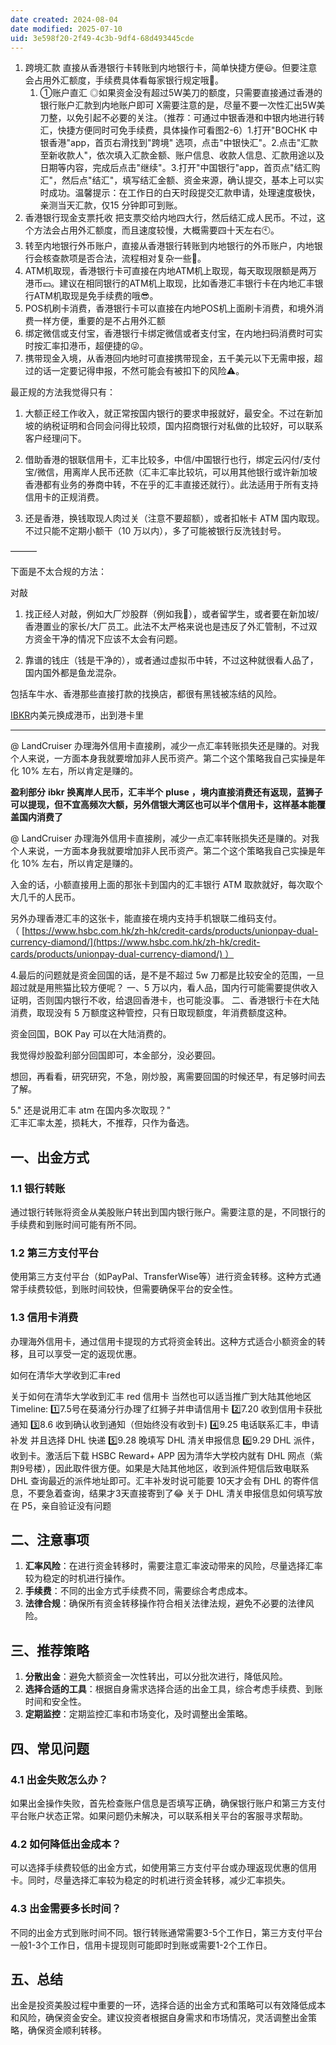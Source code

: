 ```yaml
---
date created: 2024-08-04
date modified: 2025-07-10
uid: 3e598f20-2f49-4c3b-9df4-68d493445cde
---
```

1. 跨境汇款 直接从香港银行卡转账到内地银行卡，简单快捷方便😃。但要注意会占用外汇额度，手续费具体看每家银行规定哦🧾。
	1. ①账户直汇 ◎如果资金没有超过5W美刀的额度，只需要直接通过香港的银行账户汇款到内地账户即可 X需要注意的是，尽量不要一次性汇出5W美刀整，以免引起不必要的关注。（推荐：可通过中银香港和中银内地进行转汇，快捷方便同时可免手续费，具体操作可看图2-6）1.打开"BOCHK 中银香港"app，首页右滑找到"跨境" 选项，点击"中银快汇"。2.点击"汇款至新收款人"，依次填入汇款金额、账户信息、收款人信息、汇款用途以及日期等内容，完成后点击"继续"。3.打开"中国银行"app，首页点"结汇购汇"，然后点"结汇"，填写结汇金额、资金来源，确认提交，基本上可以实时成功。温馨提示：在工作日的白天时段提交汇款申请，处理速度极快，亲测当天汇款，仅15 分钟即可到账。
2. 香港银行现金支票托收 把支票交给内地四大行，然后结汇成人民币。不过，这个方法会占用外汇额度，而且速度较慢，大概需要四十天左右🕙。
3. 转至内地银行外币账户，直接从香港银行转账到内地银行的外币账户，内地银行会核查款项是否合法，流程相对复杂一些🤔。
4. ATM机取现，香港银行卡可直接在内地ATM机上取现，每天取现限额是两万港币💴。建议在相同银行的ATM机上取现，比如香港汇丰银行卡在内地汇丰银行ATM机取现是免手续费的哦😎。
5. POS机刷卡消费，香港银行卡可以直接在内地POS机上面刷卡消费，和境外消费一样方便，重要的是不占用外汇额
6. 绑定微信或支付宝，香港银行卡绑定微信或者支付宝，在内地扫码消费时可实时按汇率扣港币，超便捷的😜。
7. 携带现金入境，从香港回内地时可直接携带现金，五千美元以下无需申报，超过的话一定要记得申报，不然可能会有被扣下的风险⚠️。
	

最正规的方法我觉得只有：

  

1. 大额正经工作收入，就正常按国内银行的要求申报就好，最安全。不过在新加坡的纳税证明和合同会问得比较烦，国内招商银行对私做的比较好，可以联系客户经理问下。

  

2. 借助香港的银联信用卡，汇丰比较多，中信/中国银行也行，绑定云闪付/支付宝/微信，用离岸人民币还款（汇丰汇率比较坑，可以用其他银行或许新加坡香港都有业务的券商中转，不在乎的汇丰直接还就行）。此法适用于所有支持信用卡的正规消费。

  

3. 还是香港，换钱取现人肉过关（注意不要超额），或者扣帐卡 ATM 国内取现。不过只能不定期小额干（10 万以内），多了可能被银行反洗钱封号。

  

  

———

  

下面是不太合规的方法：

对敲

1. 找正经人对敲，例如大厂炒股群（例如我🐶），或者留学生，或者要在新加坡/香港置业的家长/大厂员工。此法不太严格来说也是违反了外汇管制，不过双方资金干净的情况下应该不太会有问题。

  

2. 靠谱的钱庄（钱是干净的），或者通过虚拟币中转，不过这种就很看人品了，国内国外都是鱼龙混杂。

包括车牛水、香港那些直接打款的找换店，都很有黑钱被冻结的风险。

[IBKR](IBKR.md)内美元换成港币，出到港卡里

---

@ LandCruiser 办理海外信用卡直接刷，减少一点汇率转账损失还是赚的。对我个人来说，一方面本身我就要增加非人民币资产。第二个这个策略我自己实操是年化 10% 左右，所以肯定是赚的。

**盈利部分** **ibkr** **换离岸人民币，汇丰半个** **pluse** **，境内直接消费还有返现，蓝狮子可以提现，但不宜高频次大额，另外信银大湾区也可以半个信用卡，这样基本能覆盖国内消费了**

@ LandCruiser 办理海外信用卡直接刷，减少一点汇率转账损失还是赚的。对我个人来说，一方面本身我就要增加非人民币资产。第二个这个策略我自己实操是年化 10% 左右，所以肯定是赚的。

入金的话，小额直接用上面的那张卡到国内的汇丰银行 ATM 取款就好，每次取个大几千的人民币。

另外办理香港汇丰的这张卡，能直接在境内支持手机银联二维码支付。（ [https://www.hsbc.com.hk/zh-hk/credit-cards/products/unionpay-dual-currency-diamond/](https://www.hsbc.com.hk/zh-hk/credit-cards/products/unionpay-dual-currency-diamond/) ）

  
4.最后的问题就是资金回国的话，是不是不超过 5w 刀都是比较安全的范围，一旦超过就是用熊猫比较方便呢？
一、5 万以内，看人品，国内行可能需要提供收入证明，否则国内银行不收，给退回香港卡，也可能没事。
二、香港银行卡在大陆消费，取现没有 5 万额度这种管控，只有日取现额度，年消费额度这种。
  

资金回国，BOK Pay 可以在大陆消费的。

我觉得炒股盈利部分回国即可，本金部分，没必要回。

想回，再看看，研究研究，不急，刚炒股，离需要回国的时候还早，有足够时间去了解。

  
5." 还是说用汇丰 atm 在国内多次取现？"  
汇丰汇率太差，损耗大，不推荐，只作为备选。

## 一、出金方式

### 1.1 银行转账

通过银行转账将资金从美股账户转出到国内银行账户。需要注意的是，不同银行的手续费和到账时间可能有所不同。

### 1.2 第三方支付平台

使用第三方支付平台（如PayPal、TransferWise等）进行资金转移。这种方式通常手续费较低，到账时间较快，但需要确保平台的安全性。

### 1.3 信用卡消费

办理海外信用卡，通过信用卡提现的方式将资金转出。这种方式适合小额资金的转移，且可以享受一定的返现优惠。

如何在清华大学收到汇丰red

关于如何在清华大学收到汇丰 red 信用卡 当然也可以适当推广到大陆其他地区 Timeline: 1️⃣7.5号在葵涌分行办理了红狮子并申请信用卡 2️⃣7.20 收到信用卡获批通知 3️⃣8.6 收到确认收到通知（但始终没有收到卡) 4️⃣9.25 电话联系汇丰，申请补发 并且选择 DHL 快递 5️⃣9.28 晚填写 DHL 清关申报信息 6️⃣9.29 DHL 派件，收到卡。激活后下载 HSBC Reward+ APP 因为清华大学校内就有 DHL 网点（紫荆9号楼），因此取件很方便。如果是大陆其他地区，收到派件短信后致电联系 DHL 查询最近的派件地址即可。汇丰补发时说可能要 10天才会有 DHL 的寄件信息，不要急着查询，结果才3天直接寄到了😂 关于 DHL 清关申报信息如何填写放在 P5，亲自验证没有问题

## 二、注意事项

1. **汇率风险**：在进行资金转移时，需要注意汇率波动带来的风险，尽量选择汇率较为稳定的时机进行操作。
2. **手续费**：不同的出金方式手续费不同，需要综合考虑成本。
3. **法律合规**：确保所有资金转移操作符合相关法律法规，避免不必要的法律风险。

## 三、推荐策略

1. **分散出金**：避免大额资金一次性转出，可以分批次进行，降低风险。
2. **选择合适的工具**：根据自身需求选择合适的出金工具，综合考虑手续费、到账时间和安全性。
3. **定期监控**：定期监控汇率和市场变化，及时调整出金策略。

## 四、常见问题

### 4.1 出金失败怎么办？

如果出金操作失败，首先检查账户信息是否填写正确，确保银行账户和第三方支付平台账户状态正常。如果问题仍未解决，可以联系相关平台的客服寻求帮助。

### 4.2 如何降低出金成本？

可以选择手续费较低的出金方式，如使用第三方支付平台或办理返现优惠的信用卡。同时，尽量选择汇率较为稳定的时机进行资金转移，减少汇率损失。

### 4.3 出金需要多长时间？

不同的出金方式到账时间不同。银行转账通常需要3-5个工作日，第三方支付平台一般1-3个工作日，信用卡提现则可能即时到账或需要1-2个工作日。

## 五、总结

出金是投资美股过程中重要的一环，选择合适的出金方式和策略可以有效降低成本和风险，确保资金安全。建议投资者根据自身需求和市场情况，灵活调整出金策略，确保资金顺利转移。
